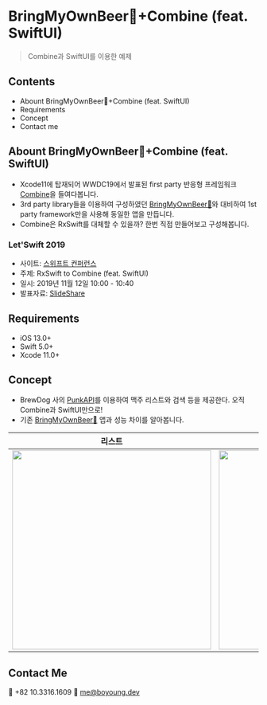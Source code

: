 # BringMyOwnBeer🍺+Combine (feat. SwiftUI)
> Combine과 SwiftUI를 이용한 예제

## Contents
- Abount BringMyOwnBeer🍺+Combine (feat. SwiftUI)
- Requirements
- Concept
- Contact me

## Abount BringMyOwnBeer🍺+Combine (feat. SwiftUI)
- Xcode11에 탑재되어 WWDC19에서 발표된 first party 반응형 프레임워크 [Combine](https://developer.apple.com/documentation/combine/)을 들여다봅니다. 
- 3rd party library들을 이용하여 구성하였던 [BringMyOwnBeer🍺](https://github.com/fimuxd/BringMyOwnBeer-)와 대비하여 1st party framework만을 사용해 동일한 앱을 만듭니다. 
- Combine은 RxSwift를 대체할 수 있을까? 한번 직접 만들어보고 구성해봅니다. 

### Let'Swift 2019
- 사이트: [스위프트 컨퍼런스](http://letswift.kr/2019/)
- 주제: RxSwift to Combine (feat. SwiftUI)
- 일시: 2019년 11월 12일 10:00 - 10:40  
- 발표자료: [SlideShare](https://www.slideshare.net/BoYoungPark11/rxswift-to-combine-192620911)

## Requirements
- iOS 13.0+
- Swift 5.0+
- Xcode 11.0+

## Concept
- BrewDog 사의 [PunkAPI](https://punkapi.com/documentation/v2)를 이용하여 맥주 리스트와 검색 등을 제공한다. 오직 Combine과 SwiftUI만으로!
- 기존 [BringMyOwnBeer🍺](https://github.com/fimuxd/BringMyOwnBeer-) 앱과 성능 차이를 알아봅니다.

| 리스트 | 검색 | 랜덤 |
|:---:|:---:|:---:|
|<img src = "https://github.com/fimuxd/BringMyOwnBeer-Combine/blob/develop/ScreenShots/BeerList.png" width = 400> | <img src = "https://github.com/fimuxd/BringMyOwnBeer-Combine/blob/develop/ScreenShots/Search.png" width = 400>| <img src = "https://github.com/fimuxd/BringMyOwnBeer-Combine/blob/develop/ScreenShots/Random.png" width = 400>|

## Contact Me
📱 +82 10.3316.1609 
📧 me@boyoung.dev
